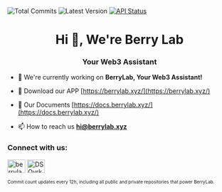 ![Total Commits](https://badge.berrylab.cloud/commit)
![Latest Version](https://badge.berrylab.cloud/version)
[![API Status](https://uptime.betterstack.com/status-badges/v2/monitor/10n7w.svg)](https://uptime.betterstack.com/?utm_source=status_badge)
<h1 align="center">Hi 👋, We're Berry Lab</h1>
<h3 align="center">Your Web3 Assistant</h3>

- 🔭 We're currently working on **BerryLab, Your Web3 Assistant!**

- 🤝 Download our APP [https://berrylab.xyz/](https://berrylab.xyz/)

- 📝 Our Documents [https://docs.berrylab.xyz/](https://docs.berrylab.xyz/)

- 📫 How to reach us **hi@berrylab.xyz**

<h3 align="left">Connect with us:</h3>
<p align="left">
<a href="https://twitter.com/berrylabxyz" target="blank"><img align="center" src="https://raw.githubusercontent.com/rahuldkjain/github-profile-readme-generator/master/src/images/icons/Social/twitter.svg" alt="berrylabxyz" height="30" width="40" /></a>
<a href="https://discord.gg/DSQvrkNKnx" target="blank"><img align="center" src="https://raw.githubusercontent.com/rahuldkjain/github-profile-readme-generator/master/src/images/icons/Social/discord.svg" alt="DSQvrkNKnx" height="30" width="40" /></a>
</p>

<p align="left" style="font-size: 10px;">Commit count updates every 12h, including all public and private repositories that power BerryLab.</p>

